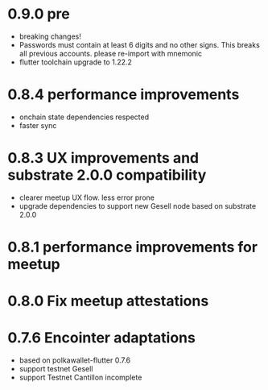 # 0.9.0 pre
- breaking changes!
- Passwords must contain at least 6 digits and no other signs. This breaks all previous accounts. please re-import with mnemonic
- flutter toolchain upgrade to 1.22.2

# 0.8.4 performance improvements
- onchain state dependencies respected
- faster sync

# 0.8.3 UX improvements and substrate 2.0.0 compatibility
- clearer meetup UX flow. less error prone
- upgrade dependencies to support new Gesell node based on substrate 2.0.0
 
# 0.8.1 performance improvements for meetup

# 0.8.0 Fix meetup attestations

# 0.7.6 Encointer adaptations
- based on polkawallet-flutter 0.7.6
- support testnet Gesell
- support Testnet Cantillon incomplete
